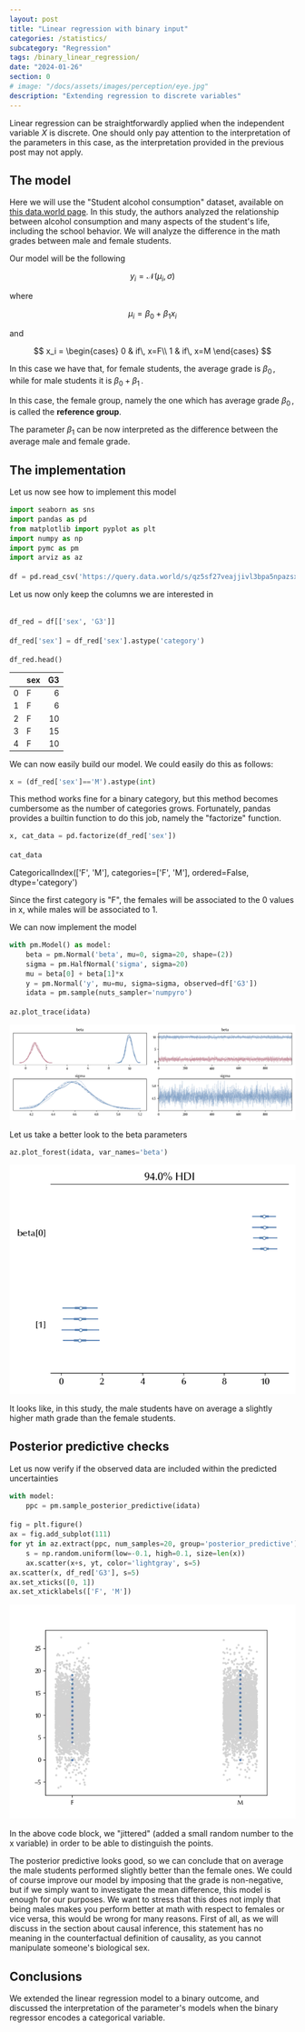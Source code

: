 ```yaml
---
layout: post
title: "Linear regression with binary input"
categories: /statistics/
subcategory: "Regression"
tags: /binary_linear_regression/
date: "2024-01-26"
section: 0
# image: "/docs/assets/images/perception/eye.jpg"
description: "Extending regression to discrete variables"
---
```


Linear regression can be straightforwardly applied when the independent variable
$X$ is discrete. One should only pay attention to the interpretation
of the parameters in this case, as the interpretation provided in the 
previous post may not apply.

## The model

Here we will use the "Student alcohol consumption"
dataset, available on [this data.world page](https://data.world/databeats/student-alcohol-consumption/).
In this study, the authors analyzed the relationship between
alcohol consumption and many aspects of the student's life, including
the school behavior.
We will analyze the difference in the math grades between male and female
students.

Our model will be the following

$$
y_i = \mathcal{N}(\mu_i, \sigma)
$$

where

$$
\mu_i = \beta_0 + \beta_1 x_i
$$

and

$$
x_i =
\begin{cases}
0 & if\, x=F\\
1 & if\, x=M
\end{cases}
$$

In this case we have that, for female students,
the average grade is $\beta_0\,,$
while for male students it is $\beta_0 + \beta_1\,.$

In this case, the female group, namely the one which has average
grade $\beta_0\,,$ is called the **reference group**.

The parameter $\beta_1$ can be now interpreted as the difference
between the average male and female grade.


## The implementation

Let us now see how to implement this model

```python
import seaborn as sns
import pandas as pd
from matplotlib import pyplot as plt
import numpy as np
import pymc as pm
import arviz as az

df = pd.read_csv('https://query.data.world/s/qz5sf27veajjivl3bpa5npazsxzn7z?dws=00000')

```

Let us now only keep the columns we are interested in

```python

df_red = df[['sex', 'G3']]

df_red['sex'] = df_red['sex'].astype('category')

df_red.head()
```


|    | sex   |   G3 |
|---:|:------|-----:|
|  0 | F     |    6 |
|  1 | F     |    6 |
|  2 | F     |   10 |
|  3 | F     |   15 |
|  4 | F     |   10 |

We can now easily build our model.
We could easily do this as follows:

```python
x = (df_red['sex']=='M').astype(int)
```

This method works fine for a binary category, but this method becomes
cumbersome as the number of categories grows.
Fortunately, pandas provides a builtin function to do this job,
namely the "factorize" function.

```python
x, cat_data = pd.factorize(df_red['sex'])

cat_data
```
<div class="code">
CategoricalIndex(['F', 'M'], categories=['F', 'M'], ordered=False, dtype='category')
</div>

Since the first category is "F", the females will be associated 
to the 0 values in x, while males will be associated to 1.

We can now implement the model

```python
with pm.Model() as model:
    beta = pm.Normal('beta', mu=0, sigma=20, shape=(2))
    sigma = pm.HalfNormal('sigma', sigma=20)
    mu = beta[0] + beta[1]*x
    y = pm.Normal('y', mu=mu, sigma=sigma, observed=df['G3'])
    idata = pm.sample(nuts_sampler='numpyro')

az.plot_trace(idata)
```

![The trace for our simple model](/docs/assets/images/statistics/regression_binary/trace.webp)

Let us take a better look to the beta parameters

```python
az.plot_forest(idata, var_names='beta')
```

![The forest plot for the beta parameters](/docs/assets/images/statistics/regression_binary/forest.webp)

It looks like, in this study, the male students 
have on average a slightly higher math grade than the female students.

## Posterior predictive checks

Let us now verify if the observed data are included within the predicted
uncertainties

```python
with model:
    ppc = pm.sample_posterior_predictive(idata)

fig = plt.figure()
ax = fig.add_subplot(111)
for yt in az.extract(ppc, num_samples=20, group='posterior_predictive')['y'].T:
    s = np.random.uniform(low=-0.1, high=0.1, size=len(x))
    ax.scatter(x+s, yt, color='lightgray', s=5)
ax.scatter(x, df_red['G3'], s=5)
ax.set_xticks([0, 1])
ax.set_xticklabels(['F', 'M'])
```

![The posterior predictive for our model](/docs/assets/images/statistics/regression_binary/ppc.webp)

In the above code block, we "jittered" (added a small random number
to the x variable) in order to be able to distinguish the points.

The posterior predictive looks good, so we can conclude that
on average the male students performed slightly better than the female
ones.
We could of course improve our model by imposing that the grade
is non-negative, but if we simply want to investigate the mean
difference, this model is enough for our purposes.
We want to stress that this does not imply that being males makes
you perform better at math with respect to females or vice versa,
this would be wrong for many reasons.
First of all, as we will discuss in the section about causal inference, this
statement has no meaning in the counterfactual definition of causality,
as you cannot manipulate someone's biological sex.

## Conclusions

We extended the linear regression model to a binary outcome,
and discussed the interpretation of the parameter's models when
the binary regressor encodes a categorical variable.